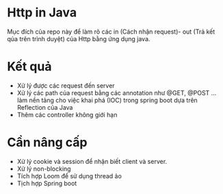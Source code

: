 # Http in Java
Mục đích của repo này để làm rõ các in (Cách nhận request)- out (Trả kết qủa trên trình duyệt) của Http bằng ứng dụng java.

# Kết quả
- Xử lý được các request đến server
- Xử lý các path của request bằng các annotation như @GET, @POST ... <br />
  làm nền tảng cho việc khai phá (IOC) trong spring boot dựa trên Reflection của Java
- Thêm các controller không giới hạn

# Cần nâng cấp
- Xử lý cookie và session để nhận biết client và server.
- Xử lý non-blocking
- Tích hợp Loom để sử dụng thread ảo
- Tịch hợp Spring boot